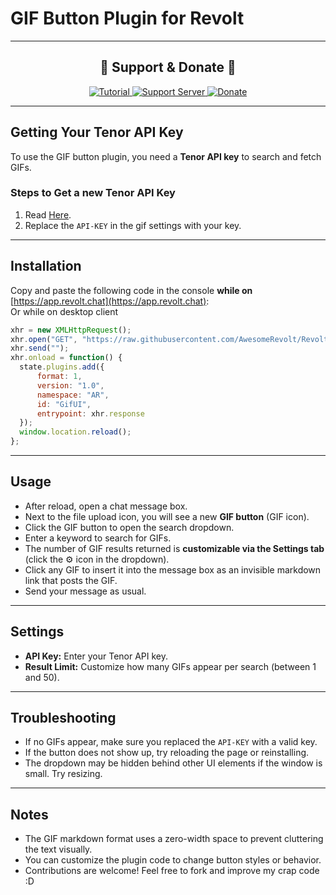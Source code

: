 
# GIF Button Plugin for Revolt

---

<div align="center">

## 💖 Support & Donate 💖

<a href="https://www.youtube.com/watch?v=7W0EDwojfIc">
  <img src="https://img.shields.io/badge/YouTube-red?style=for-the-badge&logo=youtube&logoColor=white" alt="Tutorial" />
</a>
<a href="https://rvlt.gg/hw1sDfMY">
  <img src="https://img.shields.io/badge/Support%20Server-Join%20Now-9b59b6?style=for-the-badge" alt="Support Server" />
</a>  
<a href="https://ko-fi.com/asraye">
  <img src="https://img.shields.io/badge/Donate-Ko--Fi-orange?style=for-the-badge&logo=ko-fi" alt="Donate" />
</a>

</div>

---


## Getting Your Tenor API Key

To use the GIF button plugin, you need a **Tenor API key** to search and fetch GIFs.

### Steps to Get a new Tenor API Key

1. Read [Here](https://developers.google.com/tenor/guides/quickstart).  
2. Replace the `API-KEY` in the gif settings with your key.

---

## Installation

Copy and paste the following code in the console **while on** [https://app.revolt.chat](https://app.revolt.chat):  
Or while on desktop client

```js
xhr = new XMLHttpRequest();
xhr.open("GET", "https://raw.githubusercontent.com/AwesomeRevolt/RevoltPlugins/refs/heads/main/Gifs/tenorgifs.js");
xhr.send("");
xhr.onload = function() {
  state.plugins.add({
      format: 1,
      version: "1.0",
      namespace: "AR",
      id: "GifUI",
      entrypoint: xhr.response
  });
  window.location.reload();
};
```

---

## Usage

- After reload, open a chat message box.  
- Next to the file upload icon, you will see a new **GIF button** (GIF icon).  
- Click the GIF button to open the search dropdown.  
- Enter a keyword to search for GIFs.  
- The number of GIF results returned is **customizable via the Settings tab** (click the ⚙️ icon in the dropdown).  
- Click any GIF to insert it into the message box as an invisible markdown link that posts the GIF.  
- Send your message as usual.

---

## Settings

- **API Key:** Enter your Tenor API key.  
- **Result Limit:** Customize how many GIFs appear per search (between 1 and 50).  

---

## Troubleshooting

- If no GIFs appear, make sure you replaced the `API-KEY` with a valid key.  
- If the button does not show up, try reloading the page or reinstalling.  
- The dropdown may be hidden behind other UI elements if the window is small. Try resizing.

---

## Notes

- The GIF markdown format uses a zero-width space to prevent cluttering the text visually.  
- You can customize the plugin code to change button styles or behavior.  
- Contributions are welcome! Feel free to fork and improve my crap code :D
